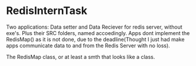 # RedisInternTask

Two applications: Data setter and Data Reciever for redis server, without exe's. Plus their SRC folders, named accoedingly.
                  Apps dont implement the RedisMap() as it is not done, due to the deadline(Thought I just had make apps communicate data to and from the Redis Server with no loss).

The RedisMap class, or at least a smth that looks like a class.
